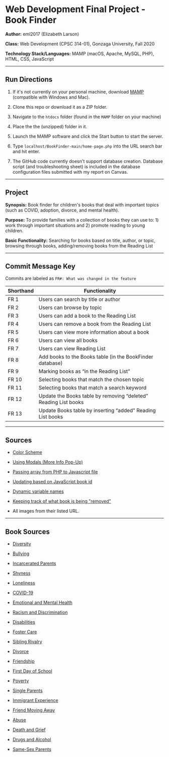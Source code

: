 # Web Development Final Project - Book Finder

**Author:** eml2017 (Elizabeth Larson)

**Class:** Web Development (CPSC 314-01), Gonzaga University, Fall 2020

**Technology Stack/Languages:** MAMP (macOS, Apache, MySQL, PHP), HTML, CSS, JavaScript

---

## Run Directions

1. If it's not currently on your personal machine, download [MAMP](https://www.mamp.info/en/downloads/) (compatible with Windows and Mac).

2. Clone this repo or download it as a ZIP folder.

3. Navigate to the ```htdocs``` folder (found in the ```MAMP``` folder on your machine)

4. Place the the (unzipped) folder in it.

5. Launch the MAMP software and click the Start button to start the server.

6. Type ```localhost/BookFinder-main/home-page.php``` into the URL search bar and hit enter.

7. The GitHub code currently doesn't support database creation. Database script (and troubleshooting sheet) is included in the database configuration files submitted with my report on Canvas.

---

## Project

**Synopsis:** Book finder for children's books that deal with important topics (such as COVID, adoption, divorce, and mental health).

**Purpose:** To provide families with a collection of books they can use to: 1) work through important situations and 2) promote reading to young children.

**Basic Functionality:** Searching for books based on title, author, or topic, browsing through books, adding/removing books from the Reading List

---

## Commit Message Key

Commits are labeled as ```FR#: What was changed in the feature```

| Shorthand   | Functionality |
| ----------- | ----------- |
| FR 1 | Users can search by title or author |
| FR 2 | Users can browse by topic |
| FR 3 | Users can add a book to the Reading List |
| FR 4 | Users can remove a book from the Reading List |
| FR 5 | Users can view more information about a book |
| FR 6 | Users can view all books |
| FR 7 | Users can view Reading List |
| FR 8 | Add books to the Books table (in the BookFinder database) |
| FR 9 | Marking books as “in the Reading List” |
| FR 10 | Selecting books that match the chosen topic |
| FR 11 | Selecting books that match a search keyword |
| FR 12 | Update the Books table by removing “deleted” Reading List books |
| FR 13 | Update Books table by inserting “added” Reading List books |

---

## Sources

* [Color Scheme](https://www.color-hex.com/color-palette/100377)

* [Using Modals (More Info Pop-Up)](https://www.w3schools.com/howto/howto_css_modals.asp)

* [Passing array from PHP to Javascript file](https://stackoverflow.com/questions/27918653/pass-php-arrays-to-external-javascript-file)

* [Updating based on JavaScript book id](https://stackoverflow.com/questions/9789283/how-to-get-javascript-variable-value-in-php)

* [Dynamic variable names](https://www.geeksforgeeks.org/how-to-use-dynamic-variable-names-in-javascript/)

* [Keeping track of what book is being "removed"](https://stackoverflow.com/questions/9789283/how-to-get-javascript-variable-value-in-php)

* All images from their listed URL.

---

## Book Sources

* [Diversity](https://www.kidsonaplane.com/11-childrens-books-that-teach-kids-about-diversity/#3_How_to_Make_an_Apple_Pie_and_See_the_World)

* [Bullying](https://www.weareteachers.com/14-must-read-anti-bullying-books-for-kids/)

* [Incarcerated Parents](https://www.pragmaticmom.com/2017/02/10-books-featuring-kids-incarcerated-parents-giveaway/)

* [Shyness](https://bookroo.com/books/topics/shyness)

* [Loneliness](https://bookroo.com/books/topics/loneliness)

* [COVID-19](https://nhfv.org/2020/06/family-and-childrens-books-related-to-covid-19/)

* [Emotional and Mental Health](https://thriveglobal.com/stories/19-must-read-books-to-help-kids-understand-their-emotional-and-mental-health/)

* [Racism and Discrimination](https://coloursofus.com/37-childrens-books-to-help-talk-about-racism-discrimination/)

* [Disabilities](https://dbrl.bibliocommons.com/list/share/72113334_dbrl_kids/75171110)

* [Foster Care](https://bookriot.com/childrens-books-foster-care-themes/)

* [Sibling Rivalry](https://www.readbrightly.com/books-about-siblings-getting-along/)

* [Divorce](https://bookriot.com/childrens-books-about-divorce/)

* [Friendship](https://www.readings.com.au/news/picture-books-about-making-and-keeping-friends#)

* [First Day of School](https://www.weareteachers.com/14-perfect-picture-books-for-the-first-weeks-of-school/)

* [Poverty](https://www.whatdowedoallday.com/picture-books-about-poverty-homelessness-and-hunger/)

* [Single Parents](https://www.pragmaticmom.com/2013/09/childrens-books-with-single-parents/)

* [Immigrant Experience](https://www.readbrightly.com/books-about-immigration-for-kids/)

* [Friend Moving Away](https://www.pragmaticmom.com/2015/09/books-kids-friend-moved/)

* [Abuse](https://bookroo.com/books/topics/abuse)

* [Death and Grief](https://www.scholastic.com/parents/books-and-reading/raise-a-reader-blog/7-touching-books-to-help-kids-understand-death-and-grief.html)

* [Drugs and Alcohol](https://www.recoveryunplugged.com/5-childrens-books-that-discuss-drugs-and-alcohol/)

* [Same-Sex Parents](https://www.same-sexparents.com/post/top-10-books-for-children-of-same-sex-parents)